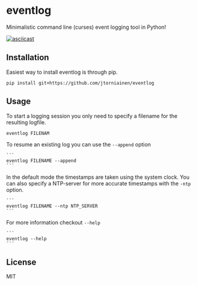 # eventlog
Minimalistic command line (curses) event logging tool in Python!

[![asciicast](https://asciinema.org/a/6vswglip07nqgkuken5fyew27.png)](https://asciinema.org/a/6vswglip07nqgkuken5fyew27)

Installation
------------
Easiest way to install eventlog is through pip.

	pip install git+https://github.com/jtorniainen/eventlog

Usage
-----
To start a logging session you only need to specify a filename for the resulting logfile.

	eventlog FILENAM

To resume an existing log you can use the `--append` option

	```
	eventlog FILENAME --append
	```

In the default mode the timestamps are taken using the system clock. You can also specify a NTP-server for more accurate timestamps with the `-ntp` option.

	```
	eventlog FILENAME --ntp NTP_SERVER
	```

For more information checkout `--help`

	```
	eventlog --help
	```

License
-------
MIT
